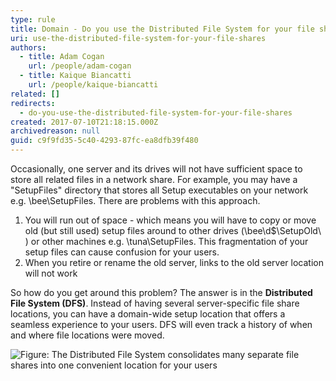 ```yaml
---
type: rule
title: Domain - Do you use the Distributed File System for your file shares?
uri: use-the-distributed-file-system-for-your-file-shares
authors:
  - title: Adam Cogan
    url: /people/adam-cogan
  - title: Kaique Biancatti
    url: /people/kaique-biancatti
related: []
redirects:
  - do-you-use-the-distributed-file-system-for-your-file-shares
created: 2017-07-10T21:18:15.000Z
archivedreason: null
guid: c9f9fd35-5c40-4293-87fc-ea8dfb39f480
---
```

Occasionally, one server and its drives will not have sufficient space to store all related files in a network share. For example, you may have a "SetupFiles" directory that stores all Setup executables on your network e.g. \bee\SetupFiles. There are problems with this approach.

<!--endintro-->

1. You will run out of space - which means you will have to copy or move old (but still used) setup files around to other drives (\bee\d$\SetupOld\ ) or other machines e.g. \tuna\SetupFiles. This fragmentation of your setup files can cause confusion for your users.
2. When you retire or rename the old server, links to the old server location will not work

So how do you get around this problem? The answer is in the **Distributed File System (DFS)**. Instead of having several server-specific file share locations, you can have a domain-wide setup location that offers a seamless experience to your users. DFS will even track a history of when and where file locations were moved.

![Figure: The Distributed File System consolidates many separate file shares into one convenient location for your users](Network\_DistributedFileSystem.gif)